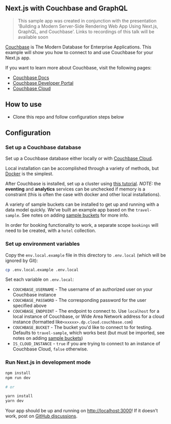 ## Next.js with Couchbase and GraphQL

> This sample app was created in conjunction with the presentation 'Building a Modern Server-Side Rendering Web App Using Next.js, GraphQL, and Couchbase'.
> Links to recordings of this talk will be available soon

[Couchbase](https://www.couchbase.com/) is The Modern Database for Enterprise Applications. This example will show you how to connect to and use Couchbase for your Next.js app.

If you want to learn more about Couchbase, visit the following pages:

- [Couchbase Docs](https://docs.couchbase.com/)
- [Couchbase Developer Portal](https://developer.couchbase.com/)
- [Couchbase Cloud](https://cloud.couchbase.com/sign-up)


## How to use
- Clone this repo and follow configuration steps below

## Configuration

### Set up a Couchbase database

Set up a Couchbase database either locally or with [Couchbase Cloud](https://cloud.couchbase.com/sign-up).

Local installation can be accomplished through a variety of methods, but [Docker](https://docs.couchbase.com/server/current/install/getting-started-docker.html) is the simplest.

After Couchbase is installed, set up a cluster using [this tutorial](https://docs.couchbase.com/server/current/manage/manage-nodes/create-cluster.html). _NOTE:_ the **eventing** and **analytics** services can be unchecked if memory is a constraint (this is often the case with docker and other local installations).

A variety of sample buckets can be installed to get up and running with a data model quickly. We've built an example app based on the `travel-sample`. See notes on adding [sample buckets](https://docs.couchbase.com/server/current/manage/manage-settings/install-sample-buckets.html) for more info.

In order for booking functionality to work, a separate scope `bookings` will need to be created, with a `hotel` collection. 

### Set up environment variables

Copy the `env.local.example` file in this directory to `.env.local` (which will be ignored by Git):

```bash
cp .env.local.example .env.local
```

Set each variable on `.env.local`:

- `COUCHBASE_USERNAME` - The username of an authorized user on your Couchbase instance
- `COUCHBASE_PASSWORD` - The corresponding password for the user specified above
- `COUCHBASE_ENDPOINT` - The endpoint to connect to. Use `localhost` for a local instance of Couchbase, or Wide Area Network address for a cloud instance (formatted like`<xxxxx>.dp.cloud.couchbase.com`) 
- `COUCHBASE_BUCKET` - The bucket you'd like to connect to for testing. Defaults to `travel-sample`, which works best (but must be imported, see notes on adding [sample buckets](https://docs.couchbase.com/server/current/manage/manage-settings/install-sample-buckets.html))
- `IS_CLOUD_INSTANCE` - `true` if you are trying to connect to an instance of Couchbase Cloud, `false` otherwise.

### Run Next.js in development mode

```bash
npm install
npm run dev

# or

yarn install
yarn dev
```

Your app should be up and running on [http://localhost:3000](http://localhost:3000)! If it doesn't work, post on [GitHub discussions](https://github.com/vercel/next.js/discussions).









